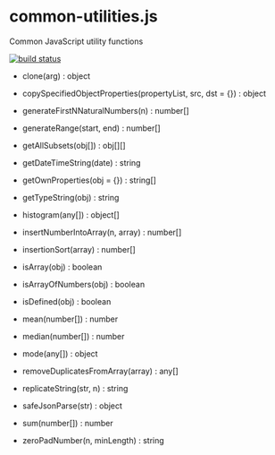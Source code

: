 # common-utilities.js
Common JavaScript utility functions

[![build status](https://secure.travis-ci.org/tom-weatherhead/common-utilities.js.svg)](https://travis-ci.org/tom-weatherhead/common-utilities.js)

- clone(arg) : object

- copySpecifiedObjectProperties(propertyList, src, dst = {}) : object

- generateFirstNNaturalNumbers(n) : number[]

- generateRange(start, end) : number[]

- getAllSubsets(obj[]) : obj[][]

- getDateTimeString(date) : string

- getOwnProperties(obj = {}) : string[]

- getTypeString(obj) : string

- histogram(any[]) : object[]

- insertNumberIntoArray(n, array) : number[]

- insertionSort(array) : number[]

- isArray(obj) : boolean

- isArrayOfNumbers(obj) : boolean

- isDefined(obj) : boolean

- mean(number[]) : number

- median(number[]) : number

- mode(any[]) : object

- removeDuplicatesFromArray(array) : any[]

- replicateString(str, n) : string

- safeJsonParse(str) : object

- sum(number[]) : number

- zeroPadNumber(n, minLength) : string
